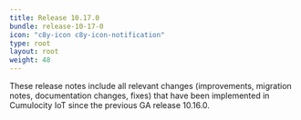 ```yaml
---
title: Release 10.17.0
bundle: release-10-17-0
icon: "c8y-icon c8y-icon-notification"
type: root
layout: root
weight: 48
---
```


These release notes include all relevant changes (improvements, migration notes, documentation changes, fixes) that have been implemented in Cumulocity IoT since the previous GA release 10.16.0.
